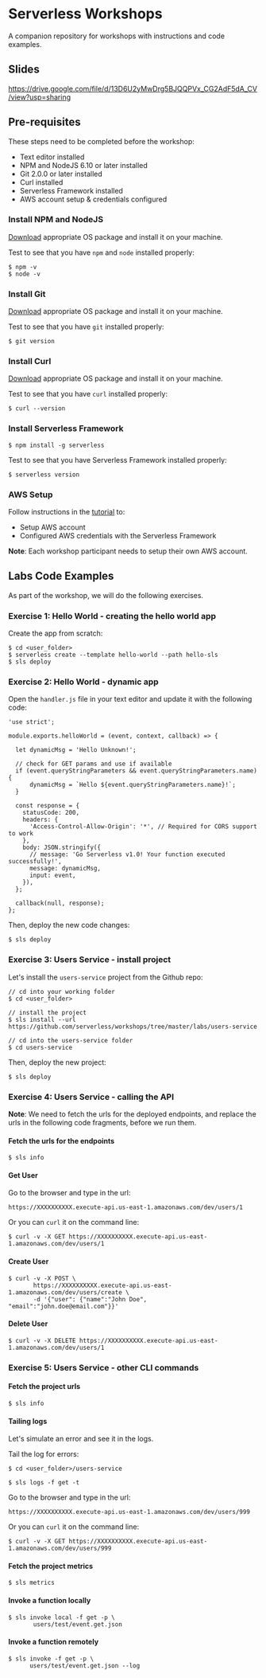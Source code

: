 # Serverless Workshops

A companion repository for workshops with instructions and code examples.

## Slides
https://drive.google.com/file/d/13D6U2yMwDrg5BJQQPVx_CG2AdF5dA_CV/view?usp=sharing

## Pre-requisites

These steps need to be completed before the workshop:

* Text editor installed
* NPM and NodeJS 6.10 or later installed
* Git 2.0.0 or later installed
* Curl installed
* Serverless Framework installed
* AWS account setup & credentials configured

### Install NPM and NodeJS

[Download](https://nodejs.org/en/download/) appropriate OS package and install it on your machine.

Test to see that you have `npm` and `node` installed properly:

```
$ npm -v
$ node -v
```

### Install Git

[Download](https://git-scm.com/downloads) appropriate OS package and install it on your machine.

Test to see that you have `git` installed properly:

```
$ git version
```

### Install Curl

[Download](https://curl.haxx.se/download.html) appropriate OS package and install it on your machine.

Test to see that you have `curl` installed properly:

```
$ curl --version
```

### Install Serverless Framework

```
$ npm install -g serverless
```

Test to see that you have Serverless Framework installed properly:

```
$ serverless version
```

### AWS Setup

Follow instructions in the [tutorial](https://serverless.com/provider-setup/#get-started) to:

* Setup AWS account
* Configured AWS credentials with the Serverless Framework

**Note**: Each workshop participant needs to setup their own AWS account.

## Labs Code Examples

As part of the workshop, we will do the following exercises.

### Exercise 1: Hello World - creating the hello world app

Create the app from scratch:

```
$ cd <user_folder>
$ serverless create --template hello-world --path hello-sls
$ sls deploy
```

### Exercise 2: Hello World - dynamic app

Open the `handler.js` file in your text editor and update it with the following code:

```
'use strict';

module.exports.helloWorld = (event, context, callback) => {

  let dynamicMsg = 'Hello Unknown!';

  // check for GET params and use if available
  if (event.queryStringParameters && event.queryStringParameters.name) {
      dynamicMsg = `Hello ${event.queryStringParameters.name}!`;
  }

  const response = {
    statusCode: 200,
    headers: {
      'Access-Control-Allow-Origin': '*', // Required for CORS support to work
    },
    body: JSON.stringify({
      // message: 'Go Serverless v1.0! Your function executed successfully!',
      message: dynamicMsg,
      input: event,
    }),
  };

  callback(null, response);
};
```

Then, deploy the new code changes:

```
$ sls deploy
```

### Exercise 3: Users Service - install project

Let's install the `users-service` project from the Github repo:

```
// cd into your working folder
$ cd <user_folder>

// install the project
$ sls install --url https://github.com/serverless/workshops/tree/master/labs/users-service

// cd into the users-service folder
$ cd users-service
```

Then, deploy the new project:

```
$ sls deploy
```

### Exercise 4: Users Service - calling the API

**Note**: We need to fetch the urls for the deployed endpoints, and replace the urls in the following code fragments, before we run them.

#### Fetch the urls for the endpoints

```
$ sls info
```

#### Get User

Go to the browser and type in the url:

`https://XXXXXXXXXX.execute-api.us-east-1.amazonaws.com/dev/users/1`

Or you can `curl` it on the command line:

```
$ curl -v -X GET https://XXXXXXXXXX.execute-api.us-east-1.amazonaws.com/dev/users/1
```

#### Create User

```
$ curl -v -X POST \
       https://XXXXXXXXXX.execute-api.us-east-1.amazonaws.com/dev/users/create \
       -d '{"user": {"name":"John Doe", "email":"john.doe@email.com"}}'
```

#### Delete User

```
$ curl -v -X DELETE https://XXXXXXXXXX.execute-api.us-east-1.amazonaws.com/dev/users/1
```

### Exercise 5: Users Service - other CLI commands

#### Fetch the project urls

```
$ sls info
```

#### Tailing logs

Let's simulate an error and see it in the logs.

Tail the log for errors:

```
$ cd <user_folder>/users-service

$ sls logs -f get -t
```

Go to the browser and type in the url:

`https://XXXXXXXXXX.execute-api.us-east-1.amazonaws.com/dev/users/999`

Or you can `curl` it on the command line:

```
$ curl -v -X GET https://XXXXXXXXXX.execute-api.us-east-1.amazonaws.com/dev/users/999
```

#### Fetch the project metrics

```
$ sls metrics
```

#### Invoke a function locally

```
$ sls invoke local -f get -p \
       users/test/event.get.json
```

#### Invoke a function remotely

```
$ sls invoke -f get -p \
      users/test/event.get.json --log
```
